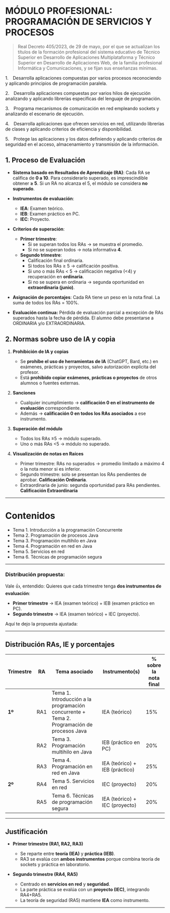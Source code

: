 # MÓDULO PROFESIONAL: PROGRAMACIÓN DE SERVICIOS Y PROCESOS

> Real Decreto 405/2023, de 29 de mayo, por el que se actualizan los títulos de la formación profesional del sistema educativo de Técnico Superior en Desarrollo de Aplicaciones Multiplataforma y Técnico Superior en Desarrollo de Aplicaciones Web, de la familia profesional Informática y Comunicaciones, y se fijan sus enseñanzas mínimas.

1. Desarrolla aplicaciones compuestas por varios procesos reconociendo y aplicando principios de programación paralela.

2. Desarrolla aplicaciones compuestas por varios hilos de ejecución analizando y aplicando librerías específicas del lenguaje de programación.

3. Programa mecanismos de comunicación en red empleando sockets y analizando el escenario de ejecución.

4. Desarrolla aplicaciones que ofrecen servicios en red, utilizando librerías de clases y aplicando criterios de eficiencia y disponibilidad.

5. Protege las aplicaciones y los datos definiendo y aplicando criterios de seguridad en el acceso, almacenamiento y transmisión de la información.



## 1. Proceso de Evaluación

- **Sistema basado en Resultados de Aprendizaje (RA)**:
  Cada RA se califica de **0 a 10**. Para considerarlo superado, es imprescindible obtener **≥ 5**.
  Si un RA no alcanza el 5, el módulo se considera **no superado**.

- **Instrumentos de evaluación**:
  - **IEA**: Examen teórico.
  - **IEB**: Examen práctico en PC.
  - **IEC**: Proyecto.

- **Criterios de superación**:
  - **Primer trimestre**:
    - Si se superan todos los RAs → se muestra el promedio.
    - Si no se superan todos → nota informativa **4**.
  - **Segundo trimestre**:
    - Calificación final ordinaria.
    - Si todos los RAs ≥ 5 → calificación positiva.
    - Si uno o más RAs < 5 → calificación negativa (<4) y recuperación en **ordinaria**.
    - Si no se supera en ordinaria → segunda oportunidad en **extraordinaria (junio)**.

- **Asignación de porcentajes**:
  Cada RA tiene un peso en la nota final. La suma de todos los RAs = 100%.

- **Evaluación continua:** Pérdida de evaluación parcial a excepción de RAs superados hasta la fecha de pérdida. El alumno debe presentarse a ORDINARIA y/o EXTRAORDINARIA.

## 2. Normas sobre uso de IA y copia

1. **Prohibición de IA y copias**

   * Se **prohíbe el uso de herramientas de IA** (ChatGPT, Bard, etc.) en exámenes, prácticas y proyectos, salvo autorización explícita del profesor.
   * Está **prohibido copiar exámenes, prácticas o proyectos** de otros alumnos o fuentes externas.

2. **Sanciones**

   * Cualquier incumplimiento → **calificación 0 en el instrumento de evaluación** correspondiente.
   * Además → **calificación 0 en todos los RAs asociados** a ese instrumento.

3. **Superación del módulo**

   * Todos los RAs ≥5 → módulo superado.
   * Uno o más RAs <5 → módulo no superado.

4. **Visualización de notas en Raíces**

   * Primer trimestre: RAs no superados → promedio limitado a máximo 4 o la nota menor si es inferior.
   * Segundo trimestre: solo se presentan los RAs pendientes de aprobar. **Calificación Ordinaria**.
   * Extraordinaria de junio: segunda oportunidad para RAs pendientes. **Calificación Extraordinaria**
---


# Contenidos

* Tema 1. Introducción a la programación Concurrente
* Tema 2. Programación de procesos Java
* Tema 3. Programación multihilo en Java
* Tema 4. Programación en red en Java
* Tema 5. Servicios en red
* Tema 6. Técnicas de programación segura


---

### Distribución propuesta:
Vale 👍, entendido:
Quieres que cada trimestre tenga **dos instrumentos de evaluación**:

* **Primer trimestre** → IEA (examen teórico) + IEB (examen práctico en PC).
* **Segundo trimestre** → IEA (examen teórico) + IEC (proyecto).

Aquí te dejo la propuesta ajustada:

---

## Distribución RAs, IE y porcentajes

| Trimestre | RA  | Tema asociado                                                                              | Instrumento(s)                 | % sobre la nota final |
| --------- | --- | ------------------------------------------------------------------------------------------ | ------------------------------ | --------------------- |
| **1º**    | RA1 | Tema 1. Introducción a la programación concurrente + Tema 2. Programación de procesos Java | IEA (teórico)                  | 15%                   |
|           | RA2 | Tema 3. Programación multihilo en Java                                                     | IEB (práctico en PC)           | 20%                   |
|           | RA3 | Tema 4. Programación en red en Java                                                        | IEA (teórico) + IEB (práctico) | 25%                   |
| **2º**    | RA4 | Tema 5. Servicios en red                                                                   | IEC (proyecto)                 | 20%                   |
|           | RA5 | Tema 6. Técnicas de programación segura                                                    | IEA (teórico) + IEC (proyecto) | 20%                   |

---

## Justificación

* **Primer trimestre (RA1, RA2, RA3)**

  * Se reparte entre **teoría (IEA)** y **práctica (IEB)**.
  * RA3 se evalúa con **ambos instrumentos** porque combina teoría de sockets y práctica en laboratorio.

* **Segundo trimestre (RA4, RA5)**

  * Centrado en **servicios en red** y **seguridad**.
  * La parte práctica se evalúa con un **proyecto (IEC)**, integrando RA4+RA5.
  * La teoría de seguridad (RA5) mantiene **IEA** como instrumento.

---


